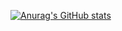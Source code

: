 [![Anurag's GitHub stats](https://github-readme-stats.vercel.app/api?username=kevinmingtarja&hide=stars,issues&count_private=true&show_icons=true)](https://github.com/anuraghazra/github-readme-stats)
